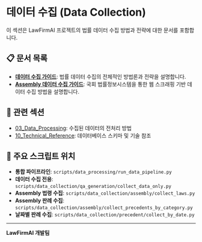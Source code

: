 # 데이터 수집 (Data Collection)

이 섹션은 LawFirmAI 프로젝트의 법률 데이터 수집 방법과 전략에 대한 문서를 포함합니다.

## 📋 문서 목록

- **[데이터 수집 가이드](data_collection_guide.md)**: 법률 데이터 수집의 전체적인 방법론과 전략을 설명합니다.
- **[Assembly 데이터 수집 가이드](assembly_data_collection_guide.md)**: 국회 법률정보시스템을 통한 웹 스크래핑 기반 데이터 수집 방법을 설명합니다.

## 🔗 관련 섹션

- [03_Data_Processing](../03_data_processing/README.md): 수집된 데이터의 전처리 방법
- [10_Technical_Reference](../10_technical_reference/README.md): 데이터베이스 스키마 및 기술 참조

## 📁 주요 스크립트 위치

- **통합 파이프라인**: `scripts/data_processing/run_data_pipeline.py`
- **데이터 수집 전용**: `scripts/data_collection/qa_generation/collect_data_only.py`
- **Assembly 법령 수집**: `scripts/data_collection/assembly/collect_laws.py`
- **Assembly 판례 수집**: `scripts/data_collection/assembly/collect_precedents_by_category.py`
- **날짜별 판례 수집**: `scripts/data_collection/precedent/collect_by_date.py`

---

**LawFirmAI 개발팀**
